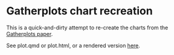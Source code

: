 # Gatherplots chart recreation

This is a quick-and-dirty attempt to re-create the charts from the 
[Gatherplots paper](https://www.journalovi.org/2023-park-gatherplots/).

See plot.qmd or plot.html, or a rendered version [here](https://mjskay.github.io/gatherplots-data/plot.html).
